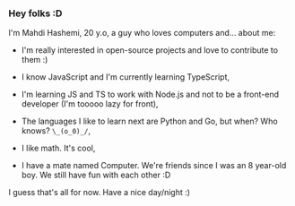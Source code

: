 ### Hey folks :D

I'm Mahdi Hashemi, 20 y.o, a guy who loves computers and... about me:

- I'm really interested in open-source projects and love to contribute to them :)

- I know JavaScript and I'm currently learning TypeScript,

- I'm learning JS and TS to work with Node.js and not to be a front-end developer (I'm tooooo lazy for front),

- The languages I like to learn next are Python and Go, but when? Who knows? `\_(o_0)_/`,

- I like math. It's cool,

- I have a mate named Computer. We're friends since I was an 8 year-old boy. We still have fun with each other :D

I guess that's all for now. Have a nice day/night :)
